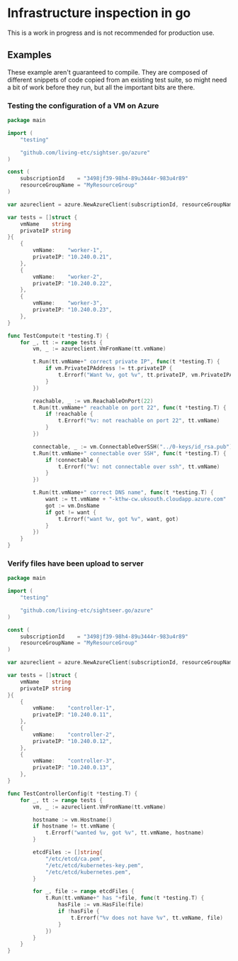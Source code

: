 # Infrastructure inspection in go

This is a work in progress and is not recommended for production use.

## Examples

These example aren't guaranteed to compile. They are composed of different
snippets of code copied from an existing test suite, so might need a bit of work
before they run, but all the important bits are there.

### Testing the configuration of a VM on Azure

```go
package main

import (
	"testing"

	"github.com/living-etc/sightser.go/azure"
)

const (
	subscriptionId    = "3498jf39-98h4-89u3444r-983u4r89"
	resourceGroupName = "MyResourceGroup"
)

var azureclient = azure.NewAzureClient(subscriptionId, resourceGroupName)

var tests = []struct {
	vmName    string
	privateIP string
}{
	{
		vmName:    "worker-1",
		privateIP: "10.240.0.21",
	},
	{
		vmName:    "worker-2",
		privateIP: "10.240.0.22",
	},
	{
		vmName:    "worker-3",
		privateIP: "10.240.0.23",
	},
}

func TestCompute(t *testing.T) {
	for _, tt := range tests {
		vm, _ := azureclient.VmFromName(tt.vmName)

		t.Run(tt.vmName+" correct private IP", func(t *testing.T) {
			if vm.PrivateIPAddress != tt.privateIP {
				t.Errorf("Want %v, got %v", tt.privateIP, vm.PrivateIPAddress)
			}
		})

		reachable, _ := vm.ReachableOnPort(22)
		t.Run(tt.vmName+" reachable on port 22", func(t *testing.T) {
			if !reachable {
				t.Errorf("%v: not reachable on port 22", tt.vmName)
			}
		})

		connectable, _ := vm.ConnectableOverSSH("../0-keys/id_rsa.pub")
		t.Run(tt.vmName+" connectable over SSH", func(t *testing.T) {
			if !connectable {
				t.Errorf("%v: not connectable over ssh", tt.vmName)
			}
		})

		t.Run(tt.vmName+" correct DNS name", func(t *testing.T) {
			want := tt.vmName + "-kthw-cw.uksouth.cloudapp.azure.com"
			got := vm.DnsName
			if got != want {
				t.Errorf("want %v, got %v", want, got)
			}
		})
	}
}
```

### Verify files have been upload to server

```go
package main

import (
	"testing"

	"github.com/living-etc/sightseer.go/azure"
)

const (
	subscriptionId    = "3498jf39-98h4-89u3444r-983u4r89"
	resourceGroupName = "MyResourceGroup"
)

var azureclient = azure.NewAzureClient(subscriptionId, resourceGroupName)

var tests = []struct {
	vmName    string
	privateIP string
}{
	{
		vmName:    "controller-1",
		privateIP: "10.240.0.11",
	},
	{
		vmName:    "controller-2",
		privateIP: "10.240.0.12",
	},
	{
		vmName:    "controller-3",
		privateIP: "10.240.0.13",
	},
}

func TestControllerConfig(t *testing.T) {
	for _, tt := range tests {
		vm, _ := azureclient.VmFromName(tt.vmName)

		hostname := vm.Hostname()
		if hostname != tt.vmName {
			t.Errorf("wanted %v, got %v", tt.vmName, hostname)
		}

		etcdFiles := []string{
			"/etc/etcd/ca.pem",
			"/etc/etcd/kubernetes-key.pem",
			"/etc/etcd/kubernetes.pem",
		}

		for _, file := range etcdFiles {
			t.Run(tt.vmName+" has "+file, func(t *testing.T) {
				hasFile := vm.HasFile(file)
				if !hasFile {
					t.Errorf("%v does not have %v", tt.vmName, file)
				}
			})
		}
	}
}
```
